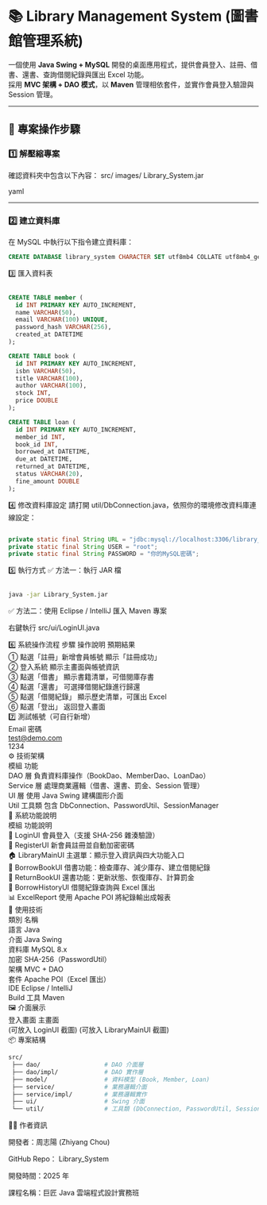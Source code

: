 # 📚 Library Management System (圖書館管理系統)

一個使用 **Java Swing + MySQL** 開發的桌面應用程式，提供會員登入、註冊、借書、還書、查詢借閱紀錄與匯出 Excel 功能。  
採用 **MVC 架構 + DAO 模式**，以 **Maven** 管理相依套件，並實作會員登入驗證與 Session 管理。

---

## 🧩 專案操作步驟

### 1️⃣ 解壓縮專案
確認資料夾中包含以下內容：
src/
images/
Library_System.jar

yaml


---

### 2️⃣ 建立資料庫
在 MySQL 中執行以下指令建立資料庫：
```sql
CREATE DATABASE library_system CHARACTER SET utf8mb4 COLLATE utf8mb4_general_ci;
```
3️⃣ 匯入資料表
```sql

CREATE TABLE member (
  id INT PRIMARY KEY AUTO_INCREMENT,
  name VARCHAR(50),
  email VARCHAR(100) UNIQUE,
  password_hash VARCHAR(256),
  created_at DATETIME
);

CREATE TABLE book (
  id INT PRIMARY KEY AUTO_INCREMENT,
  isbn VARCHAR(50),
  title VARCHAR(100),
  author VARCHAR(100),
  stock INT,
  price DOUBLE
);

CREATE TABLE loan (
  id INT PRIMARY KEY AUTO_INCREMENT,
  member_id INT,
  book_id INT,
  borrowed_at DATETIME,
  due_at DATETIME,
  returned_at DATETIME,
  status VARCHAR(20),
  fine_amount DOUBLE
);
```
4️⃣ 修改資料庫設定
請打開 util/DbConnection.java，依照你的環境修改資料庫連線設定：

```java

private static final String URL = "jdbc:mysql://localhost:3306/library_system?serverTimezone=UTC";
private static final String USER = "root";
private static final String PASSWORD = "你的MySQL密碼";

```
5️⃣ 執行方式
✅ 方法一：執行 JAR 檔
```bash

java -jar Library_System.jar

```
✅ 方法二：使用 Eclipse / IntelliJ
匯入 Maven 專案

右鍵執行 src/ui/LoginUI.java

6️⃣ 系統操作流程
步驟	操作說明	預期結果  
①	點選「註冊」新增會員帳號	顯示「註冊成功」  
②	登入系統	顯示主畫面與帳號資訊  
③	點選「借書」	顯示書籍清單，可借閱庫存書  
④	點選「還書」	可選擇借閱紀錄進行歸還  
⑤	點選「借閱紀錄」	顯示歷史清單，可匯出 Excel  
⑥	點選「登出」	返回登入畫面  
7️⃣ 測試帳號（可自行新增）  
Email	密碼  
test@demo.com  
	1234  
⚙️ 技術架構   
模組	功能  
DAO 層	負責資料庫操作（BookDao、MemberDao、LoanDao）  
Service 層	處理商業邏輯（借書、還書、罰金、Session 管理）  
UI 層	使用 Java Swing 建構圖形介面  
Util 工具類	包含 DbConnection、PasswordUtil、SessionManager  
🧱 系統功能說明  
模組	功能說明  
🔐 LoginUI	會員登入（支援 SHA-256 雜湊驗證）  
📝 RegisterUI	新會員註冊並自動加密密碼  
🏠 LibraryMainUI	主選單：顯示登入資訊與四大功能入口  
📖 BorrowBookUI	借書功能：檢查庫存、減少庫存、建立借閱紀錄  
📕 ReturnBookUI	還書功能：更新狀態、恢復庫存、計算罰金  
📜 BorrowHistoryUI	借閱紀錄查詢與 Excel 匯出  
📊 ExcelReport	使用 Apache POI 將紀錄輸出成報表  
🧰 使用技術  
類別	名稱  
語言	Java  
介面	Java Swing  
資料庫	MySQL 8.x  
加密	SHA-256（PasswordUtil）  
架構	MVC + DAO  
套件	Apache POI（Excel 匯出）  
IDE	Eclipse / IntelliJ  
Build 工具	Maven  
🖼️ 介面展示  
登入畫面	主畫面  
(可放入 LoginUI 截圖)	(可放入 LibraryMainUI 截圖)  
📦 專案結構  
```bash  
src/
 ├── dao/                  # DAO 介面層
 ├── dao/impl/             # DAO 實作層
 ├── model/                # 資料模型 (Book, Member, Loan)
 ├── service/              # 業務邏輯介面
 ├── service/impl/         # 業務邏輯實作
 ├── ui/                   # Swing 介面
 └── util/                 # 工具類 (DbConnection, PasswordUtil, SessionManager)
```
👨‍💻 作者資訊  

開發者：周志陽 (Zhiyang Chou)  

GitHub Repo： Library_System  

開發時間：2025 年  

課程名稱：巨匠 Java 雲端程式設計實務班  
